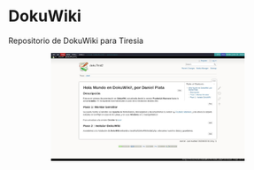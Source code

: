<h1>DokuWiki</h1>
<p>Repositorio de DokuWiki para Tiresia</p>
<p align="center">
  <img src="screenshot1.jpg" width="350">
</p>
